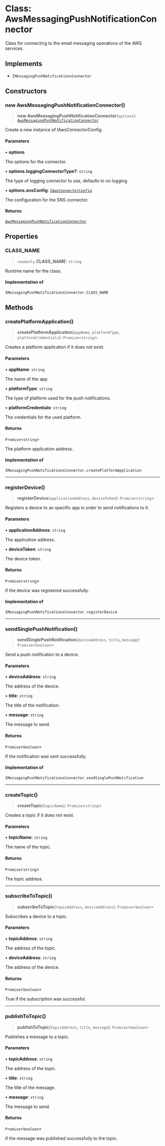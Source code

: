 # Class: AwsMessagingPushNotificationConnector

Class for connecting to the email messaging operations of the AWS services.

## Implements

- `IMessagingPushNotificationsConnector`

## Constructors

### new AwsMessagingPushNotificationConnector()

> **new AwsMessagingPushNotificationConnector**(`options`): [`AwsMessagingPushNotificationConnector`](AwsMessagingPushNotificationConnector.md)

Create a new instance of IAwsConnectorConfig.

#### Parameters

• **options**

The options for the connector.

• **options.loggingConnectorType?**: `string`

The type of logging connector to use, defaults to no logging.

• **options.snsConfig**: [`IAwsConnectorConfig`](../interfaces/IAwsConnectorConfig.md)

The configuration for the SNS connector.

#### Returns

[`AwsMessagingPushNotificationConnector`](AwsMessagingPushNotificationConnector.md)

## Properties

### CLASS\_NAME

> `readonly` **CLASS\_NAME**: `string`

Runtime name for the class.

#### Implementation of

`IMessagingPushNotificationsConnector.CLASS_NAME`

## Methods

### createPlatformApplication()

> **createPlatformApplication**(`appName`, `platformType`, `platformCredentials`): `Promise`\<`string`\>

Creates a platform application if it does not exist.

#### Parameters

• **appName**: `string`

The name of the app.

• **platformType**: `string`

The type of platform used for the push notifications.

• **platformCredentials**: `string`

The credentials for the used platform.

#### Returns

`Promise`\<`string`\>

The platform application address.

#### Implementation of

`IMessagingPushNotificationsConnector.createPlatformApplication`

***

### registerDevice()

> **registerDevice**(`applicationAddress`, `deviceToken`): `Promise`\<`string`\>

Registers a device to an specific app in order to send notifications to it.

#### Parameters

• **applicationAddress**: `string`

The application address.

• **deviceToken**: `string`

The device token.

#### Returns

`Promise`\<`string`\>

If the device was registered successfully.

#### Implementation of

`IMessagingPushNotificationsConnector.registerDevice`

***

### sendSinglePushNotification()

> **sendSinglePushNotification**(`deviceAddress`, `title`, `message`): `Promise`\<`boolean`\>

Send a push notification to a device.

#### Parameters

• **deviceAddress**: `string`

The address of the device.

• **title**: `string`

The title of the notification.

• **message**: `string`

The message to send.

#### Returns

`Promise`\<`boolean`\>

If the notification was sent successfully.

#### Implementation of

`IMessagingPushNotificationsConnector.sendSinglePushNotification`

***

### createTopic()

> **createTopic**(`topicName`): `Promise`\<`string`\>

Creates a topic if it does not exist.

#### Parameters

• **topicName**: `string`

The name of the topic.

#### Returns

`Promise`\<`string`\>

The topic address.

***

### subscribeToTopic()

> **subscribeToTopic**(`topicAddress`, `deviceAddress`): `Promise`\<`boolean`\>

Subscribes a device to a topic.

#### Parameters

• **topicAddress**: `string`

The address of the topic.

• **deviceAddress**: `string`

The address of the device.

#### Returns

`Promise`\<`boolean`\>

True if the subscription was successful.

***

### publishToTopic()

> **publishToTopic**(`topicAddress`, `title`, `message`): `Promise`\<`boolean`\>

Publishes a message to a topic.

#### Parameters

• **topicAddress**: `string`

The address of the topic.

• **title**: `string`

The title of the message.

• **message**: `string`

The message to send.

#### Returns

`Promise`\<`boolean`\>

If the message was published successfully to the topic.
